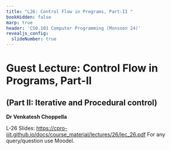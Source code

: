 ```yaml
---
title: "L26: Control Flow in Programs, Part-II "
bookHidden: false
marp: true
header: 'CS0.101 Computer Programming (Monsoon 24)'
revealjs_config:
  slideNumber: true
---
```

# Guest Lecture: Control Flow in Programs, Part-II
## (Part II: Iterative and Procedural control)

__Dr Venkatesh Choppella__ 


L-26 Slides: https://cpro-iiit.github.io/docs/course_material/lectures/26/lec_26.pdf 
For any query/question use Moodel.